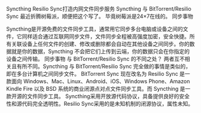 


Syncthing  Resilio Sync打造内网文件同步服务
Syncthing 与 BitTorrent/Resilio Sync
最近折腾树莓派，顺便把这个写了。
毕竟树莓派是24×7在线的。
同步事物

Syncthing是开源免费的文件同步工具，通常用它同步多台电脑或设备之间的文件，它同样适合通过互联网同步文件，文件同步全程被高强度加密，安全快捷。所有关联设备上任何文件的创建、修改或删除都会自动在其他设备之间同步。你的数据就是你的数据，Syncthing 不会把它们上传到云端，你的数据只会在你指定的设备之间传输。
同步事物
与 BitTorrent/Resilio Sync 的不同之处？
两者互不相关且有所不同。Syncthing 与 BitTorrent/Resilio Sync 完全做的事情是类似的，即在多台计算机之间同步文件。
BitTorrent Sync 现在改名为 Resilio Sync 是一款面向 Windows、Mac、Linux、Android、iOS、Windows Phone、Amazon Kindle Fire 以及 BSD 系统的商业闭源点对点文件同步工具。而 Syncthing 是一款开源的文件同步工具。
Syncthing采用开放源代码协议，具备提供良好的安全性和源代码完全透明性。Resilio Sync采用的是未知机制的闭源协议，属性未知。

